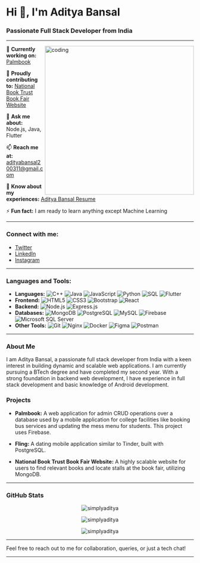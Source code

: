 # Hi 👋, I'm Aditya Bansal

### Passionate Full Stack Developer from India


---
<img align="right" alt="coding" width="400" src="https://miro.medium.com/v2/resize:fit:1358/1*yw0TnheAGN-LPneDaTlaxw.gif">

🔭 **Currently working on:** [Palmbook](https://palmbook-admin-qhox39y6j-aditya-bansals-projects-03ea35fa.vercel.app/)

👯 **Proudly contributing to:** [National Book Trust Book Fair Website](https://nbt.rannlabprojects.com/)

💬 **Ask me about:** Node.js, Java, Flutter

📫 **Reach me at:** adityabansal200311@gmail.com

📄 **Know about my experiences:** [Aditya Bansal Resume](https://drive.google.com/file/d/12rBtDHTBtQ77-bwdNbzwdWtKfDI4H6TQ/view?usp=drive_link)

⚡ **Fun fact:** I am ready to learn anything except Machine Learning

---

### Connect with me:

- [Twitter](https://twitter.com/its_my_tweetz)
- [LinkedIn](https://www.linkedin.com/in/aditya-bansal-a393141a0)
- [Instagram](https://instagram.com/imadityabansal)

---

### Languages and Tools:

- **Languages:** ![C++](https://img.shields.io/badge/C++-00599C?style=flat-square&logo=c%2B%2B&logoColor=white) ![Java](https://img.shields.io/badge/Java-007396?style=flat-square&logo=java&logoColor=white) ![JavaScript](https://img.shields.io/badge/JavaScript-323330?style=flat-square&logo=javascript&logoColor=F7DF1E) ![Python](https://img.shields.io/badge/Python-3776AB?style=flat-square&logo=python&logoColor=white) ![SQL](https://img.shields.io/badge/SQL-003B57?style=flat-square&logo=postgresql&logoColor=white) ![Flutter](https://img.shields.io/badge/Flutter-02569B?style=flat-square&logo=flutter&logoColor=white)
- **Frontend:** ![HTML5](https://img.shields.io/badge/HTML5-E34F26?style=flat-square&logo=html5&logoColor=white) ![CSS3](https://img.shields.io/badge/CSS3-1572B6?style=flat-square&logo=css3&logoColor=white) ![Bootstrap](https://img.shields.io/badge/Bootstrap-563D7C?style=flat-square&logo=bootstrap&logoColor=white) ![React](https://img.shields.io/badge/React-20232A?style=flat-square&logo=react&logoColor=61DAFB)
- **Backend:** ![Node.js](https://img.shields.io/badge/Node.js-339933?style=flat-square&logo=nodedotjs&logoColor=white) ![Express.js](https://img.shields.io/badge/Express.js-404D59?style=flat-square&logo=express&logoColor=white)
- **Databases:** ![MongoDB](https://img.shields.io/badge/MongoDB-4EA94B?style=flat-square&logo=mongodb&logoColor=white) ![PostgreSQL](https://img.shields.io/badge/PostgreSQL-336791?style=flat-square&logo=postgresql&logoColor=white) ![MySQL](https://img.shields.io/badge/MySQL-4479A1?style=flat-square&logo=mysql&logoColor=white) ![Firebase](https://img.shields.io/badge/Firebase-FFCA28?style=flat-square&logo=firebase&logoColor=white) ![Microsoft SQL Server](https://img.shields.io/badge/Microsoft%20SQL%20Server-CC2927?style=flat-square&logo=microsoft%20sql%20server&logoColor=white)
- **Other Tools:** ![Git](https://img.shields.io/badge/Git-F05032?style=flat-square&logo=git&logoColor=white) ![Nginx](https://img.shields.io/badge/Nginx-269539?style=flat-square&logo=nginx&logoColor=white) ![Docker](https://img.shields.io/badge/Docker-2496ED?style=flat-square&logo=docker&logoColor=white) ![Figma](https://img.shields.io/badge/Figma-F24E1E?style=flat-square&logo=figma&logoColor=white) ![Postman](https://img.shields.io/badge/Postman-FF6C37?style=flat-square&logo=postman&logoColor=white)

---

### About Me

I am Aditya Bansal, a passionate full stack developer from India with a keen interest in building dynamic and scalable web applications. I am currently pursuing a BTech degree and have completed my second year. With a strong foundation in backend web development, I have experience in full stack development and basic knowledge of Android development.

### Projects

- **Palmbook:** A web application for admin CRUD operations over a database used by a mobile application for college facilities like booking bus services and updating the mess menu for students. This project uses Firebase.
  
- **Fling:** A dating mobile application similar to Tinder, built with PostgreSQL.
  
- **National Book Trust Book Fair Website:** A highly scalable website for users to find relevant books and locate stalls at the book fair, utilizing MongoDB.

---

### GitHub Stats

<p align="center">
  <img src="https://github-readme-stats.vercel.app/api/top-langs?username=simplyaditya&show_icons=true&locale=en&layout=compact" alt="simplyaditya" />
</p>

<p align="center">
  <img src="https://github-readme-stats.vercel.app/api?username=simplyaditya&show_icons=true&locale=en" alt="simplyaditya" />
</p>

<p align="center">
  <img src="https://github-readme-streak-stats.herokuapp.com/?user=simplyaditya&" alt="simplyaditya" />
</p>

---

Feel free to reach out to me for collaboration, queries, or just a tech chat!

---
